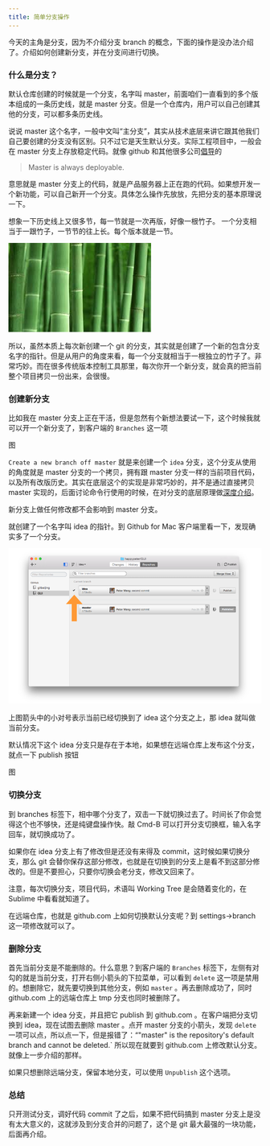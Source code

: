 ```yaml
---
title: 简单分支操作
---
```


今天的主角是分支，因为不介绍分支 branch 的概念，下面的操作是没办法介绍了。介绍如何创建新分支，并在分支间进行切换。

<!-- https://help.github.com/articles/branching-out/ -->


### 什么是分支？

<!-- head 的概念就先别提了  master 是指针也不用讲，就说新分支是原来分支的一个拷贝就够用了 -->

默认仓库创建的时候就是一个分支，名字叫 master，前面咱们一直看到的多个版本组成的一条历史线，就是 master 分支。但是一个仓库内，用户可以自己创建其他的分支，可以都多条历史线。

说说 master 这个名字，一般中文叫“主分支”，其实从技术底层来讲它跟其他我们自己要创建的分支没有区别。只不过它是天生默认分支。实际工程项目中，一般会在 master 分支上存放稳定代码。就像 github 和其他很多公司[倡导](https://guides.github.com/introduction/flow/index.html)的 

> Master is always deployable.

意思就是 master 分支上的代码，就是产品服务器上正在跑的代码。如果想开发一个新功能，可以自己新开一个分支。具体怎么操作先放放，先把分支的基本原理说一下。

想象一下历史线上又很多节，每一节就是一次再版，好像一根竹子。 一个分支相当于一跟竹子，一节节的往上长。每个版本就是一节。

![](images/branch/bamboo.jpeg)

所以，虽然本质上每次新创建一个 git 的分支，其实就是创建了一个新的包含分支名字的指针。但是从用户的角度来看，每一个分支就相当于一根独立的竹子了。非常巧妙。而在很多传统版本控制工具那里，每次你开一个新分支，就会真的把当前整个项目拷贝一份出来，会很慢。

### 创建新分支

比如我在 master 分支上正在干活，但是忽然有个新想法要试一下，这个时候我就可以开一个新分支了，到客户端的 `Branches` 这一项

图


`Create a new branch off master` 就是来创建一个 `idea` 分支，这个分支从使用的角度就是 master 分支的一个拷贝，拥有跟 master 分支一样的当前项目代码，以及所有改版历史。其实在底层这个的实现是非常巧妙的，并不是通过直接拷贝 master 实现的，后面讨论命令行使用的时候，在对分支的底层原理做[深度介绍](branch.html)。 

新分支上做任何修改都不会影响到 master 分支。


就创建了一个名字叫 idea 的指针。到 Github for Mac 客户端里看一下，发现确实多了一个分支。

![](images/simple_branching/mac_show_branch.png)

上图箭头中的小对号表示当前已经切换到了 idea 这个分支之上，那 idea 就叫做当前分支。 

默认情况下这个 idea 分支只是存在于本地，如果想在远端仓库上发布这个分支，就点一下 publish 按钮

图


### 切换分支
到 branches 标签下，相中哪个分支了，双击一下就切换过去了。时间长了你会觉得这个也不够快，还是纯键盘操作快。敲 Cmd-B 可以打开分支切换框，输入名字回车，就切换成功了。

如果你在 idea 分支上有了修改但是还没有来得及 commit，这时候如果切换分支，那么 git 会替你保存这部分修改，也就是在切换到的分支上是看不到这部分修改的。但是不要担心，只要你切换会老分支，修改又回来了。

注意，每次切换分支，项目代码，术语叫 Working Tree 是会随着变化的，在 Sublime 中看看就知道了。

<!-- https://help.github.com/articles/why-did-my-changes-disappear-when-switching-branches/ -->

在远端仓库，也就是 github.com 上如何切换默认分支呢？到 settings->branch 这一项修改就可以了。

### 删除分支

首先当前分支是不能删除的。什么意思？到客户端的 `Branches` 标签下，左侧有对勾的就是当前分支，打开右侧小箭头的下拉菜单，可以看到 `delete` 这一项是禁用的。想删除它，就先要切换到其他分支，例如 `master` 。再去删除成功了，同时 github.com 上的远端仓库上 tmp 分支也同时被删除了。


再来新建一个 idea 分支，并且把它 publish 到 github.com 。在客户端把分支切换到 idea，现在试图去删除 master 。点开 master 分支的小箭头，发现 `delete` 一项可以点，所以点一下，但是报错了：“"master" is the repository's default branch and cannot be deleted.` 所以现在就要到 github.com 上修改默认分支。就像上一步介绍的那样。

如果只想删除远端分支，保留本地分支，可以使用 `Unpublish` 这个选项。

<!-- 如果本地分支有没有 commit 的修改，能 delete 分支吗？ -->

### 总结

只开测试分支，调好代码 commit 了之后，如果不把代码搞到 master 分支上是没有太大意义的，这就涉及到分支合并的问题了，这个是 git 最大最强的一块功能，后面再介绍。